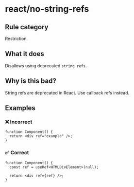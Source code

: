 # react/no-string-refs

## Rule category

Restriction.

## What it does

Disallows using deprecated `string refs`.

## Why is this bad?

String refs are deprecated in React. Use callback refs instead.

## Examples

### ❌ Incorrect

```tsx
function Component() {
  return <div ref="example" />;
}
```

### ✅ Correct

```tsx
function Component() {
  const ref = useRef<HTMLDivElement>(null);

  return <div ref={ref} />;
}
```
